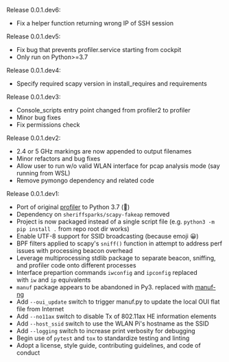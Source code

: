 Release 0.0.1.dev6:

- Fix a helper function returning wrong IP of SSH session

Release 0.0.1.dev5:

- Fix bug that prevents profiler.service starting from cockpit
- Only run on Python>=3.7 

Release 0.0.1.dev4:

- Specify required scapy version in install_requires and requirements

Release 0.0.1.dev3:

- Console_scripts entry point changed from profiler2 to profiler
- Minor bug fixes
- Fix permissions check

Release 0.0.1.dev2:

- 2.4 or 5 GHz markings are now appended to output filenames
- Minor refactors and bug fixes
- Allow user to run w/o valid WLAN interface for pcap analysis mode (say running from WSL)
- Remove pymongo dependency and related code

Release 0.0.1.dev1:

- Port of original [profiler](https://github.com/WLAN-Pi/profiler) to Python 3.7 (:snake:)
- Dependency on `sheriffsparks/scapy-fakeap` removed
- Project is now packaged instead of a single script file (e.g. `python3 -m pip install .` from repo root dir works)
- Enable UTF-8 support for SSID broadcasting (because emoji :grinning:)
- BPF filters applied to scapy's `sniff()` function in attempt to address perf issues with processing beacon overhead
- Leverage multiprocessing stdlib package to separate beacon, sniffing, and profiler code onto different processes
- Interface prepartion commands `iwconfig` and `ipconfig` replaced with `iw` and `ip` equivalents
- `manuf` package appears to be abandoned in Py3. replaced with [manuf-ng](https://github.com/daniel-leicht/manuf-ng)
- Add `--oui_update` switch to trigger manuf.py to update the local OUI flat file from Internet
- Add `--no11ax` switch to disable Tx of 802.11ax HE information elements
- Add `--host_ssid` switch to use the WLAN Pi's hostname as the SSID
- Add `--logging` switch to increase print verbosity for debugging
- Begin use of `pytest` and `tox` to standardize testing and linting
- Adopt a license, style guide, contributing guidelines, and code of conduct
